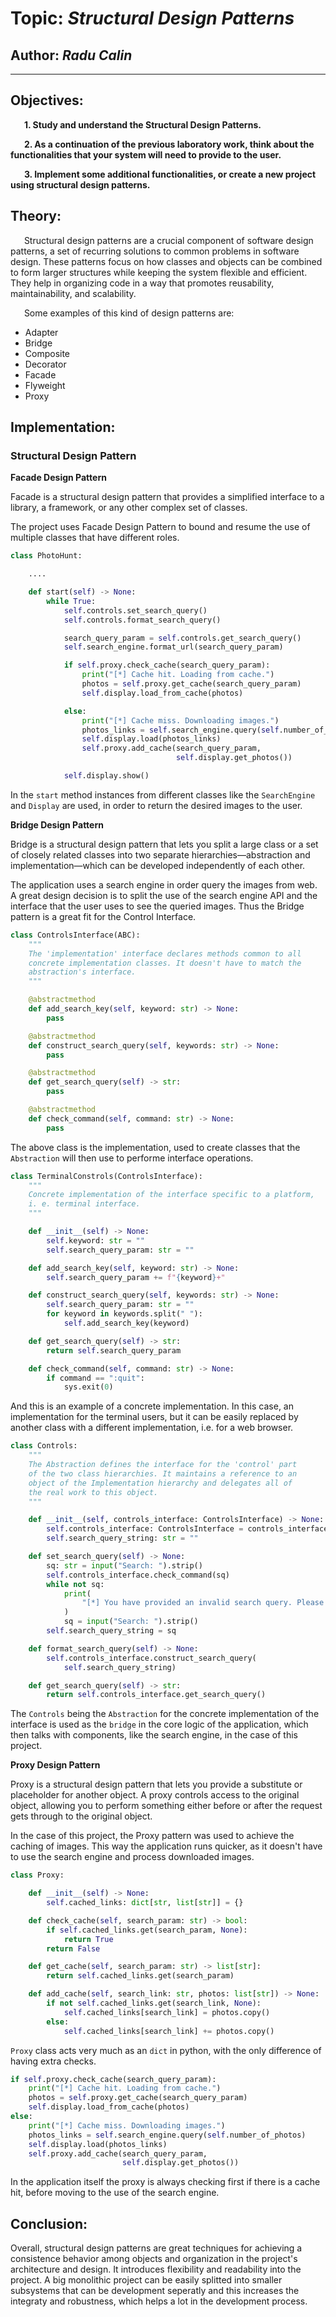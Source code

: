 # Topic: *Structural Design Patterns*
## Author: *Radu Calin*
------
## Objectives:
&ensp; &ensp; __1. Study and understand the Structural Design Patterns.__

&ensp; &ensp; __2. As a continuation of the previous laboratory work, think about the functionalities that 
your system will need to provide to the user.__

&ensp; &ensp; __3. Implement some additional functionalities, or create a new project using structural design patterns.__

## Theory:
&ensp; &ensp; Structural design patterns are a crucial component of software design patterns, a set of recurring solutions 
to common problems in software design. These patterns focus on how classes and objects can be combined to form larger structures 
while keeping the system flexible and efficient. They help in organizing code in a way that promotes reusability, maintainability, 
and scalability.

&ensp; &ensp; Some examples of this kind of design patterns are:

   * Adapter
   * Bridge
   * Composite
   * Decorator
   * Facade
   * Flyweight
   * Proxy

## Implementation:
### Structural Design Pattern

**Facade Design Pattern**

Facade is a structural design pattern that provides a simplified interface to a library, a framework, or any other complex set of classes.

The project uses Facade Design Pattern to bound and resume the use of multiple classes that have different roles. 

```python
class PhotoHunt:

    ....

    def start(self) -> None:
        while True:
            self.controls.set_search_query()
            self.controls.format_search_query()

            search_query_param = self.controls.get_search_query()
            self.search_engine.format_url(search_query_param)

            if self.proxy.check_cache(search_query_param):
                print("[*] Cache hit. Loading from cache.")
                photos = self.proxy.get_cache(search_query_param)
                self.display.load_from_cache(photos)

            else:
                print("[*] Cache miss. Downloading images.")
                photos_links = self.search_engine.query(self.number_of_photos)
                self.display.load(photos_links)
                self.proxy.add_cache(search_query_param,
                                     self.display.get_photos())

            self.display.show()
```

In the `start` method instances from different classes like the `SearchEngine` and `Display` are used, in order to return the desired images to the user.

**Bridge Design Pattern**

Bridge is a structural design pattern that lets you split a large class or a set of closely related classes into two separate hierarchies—abstraction and implementation—which can be developed independently of each other.

The application uses a search engine in order query the images from web. A great design decision is to split the use of the search engine API and the interface that the user uses to see the queried images. Thus the Bridge pattern is a great fit for the Control Interface. 

```python
class ControlsInterface(ABC):
    """
    The 'implementation' interface declares methods common to all
    concrete implementation classes. It doesn't have to match the
    abstraction's interface.
    """

    @abstractmethod
    def add_search_key(self, keyword: str) -> None:
        pass

    @abstractmethod
    def construct_search_query(self, keywords: str) -> None:
        pass

    @abstractmethod
    def get_search_query(self) -> str:
        pass

    @abstractmethod
    def check_command(self, command: str) -> None:
        pass
```

The above class is the implementation, used to create classes that the `Abstraction` will then use to performe interface operations.

```python
class TerminalConstrols(ControlsInterface):
    """
    Concrete implementation of the interface specific to a platform,
    i. e. terminal interface.
    """

    def __init__(self) -> None:
        self.keyword: str = ""
        self.search_query_param: str = ""

    def add_search_key(self, keyword: str) -> None:
        self.search_query_param += f"{keyword}+"

    def construct_search_query(self, keywords: str) -> None:
        self.search_query_param: str = ""
        for keyword in keywords.split(" "):
            self.add_search_key(keyword)

    def get_search_query(self) -> str:
        return self.search_query_param

    def check_command(self, command: str) -> None:
        if command == ":quit":
            sys.exit(0)
```

And this is an example of a concrete implementation. In this case, an implementation for the terminal users, but it can be easily replaced by another class with a different implementation, i.e. for a web browser. 

```python
class Controls:
    """
    The Abstraction defines the interface for the 'control' part
    of the two class hierarchies. It maintains a reference to an
    object of the Implementation hierarchy and delegates all of
    the real work to this object.
    """

    def __init__(self, controls_interface: ControlsInterface) -> None:
        self.controls_interface: ControlsInterface = controls_interface
        self.search_query_string: str = ""

    def set_search_query(self) -> None:
        sq: str = input("Search: ").strip()
        self.controls_interface.check_command(sq)
        while not sq:
            print(
                "[*] You have provided an invalid search query. Please enter a valid one..."
            )
            sq = input("Search: ").strip()
        self.search_query_string = sq

    def format_search_query(self) -> None:
        self.controls_interface.construct_search_query(
            self.search_query_string)

    def get_search_query(self) -> str:
        return self.controls_interface.get_search_query()
```

The `Controls` being the `Abstraction` for the concrete implementation of the interface is used as the `bridge` in the core logic of the application, which then talks with components, like the search engine, in the case of this project.

**Proxy Design Pattern**

Proxy is a structural design pattern that lets you provide a substitute or placeholder for another object. A proxy controls access to the original object, allowing you to perform something either before or after the request gets through to the original object.

In the case of this project, the Proxy pattern was used to achieve the caching of images. This way the application runs quicker, as it doesn't have to use the search engine and process downloaded images.

```python
class Proxy:

    def __init__(self) -> None:
        self.cached_links: dict[str, list[str]] = {}

    def check_cache(self, search_param: str) -> bool:
        if self.cached_links.get(search_param, None):
            return True
        return False

    def get_cache(self, search_param: str) -> list[str]:
        return self.cached_links.get(search_param)

    def add_cache(self, search_link: str, photos: list[str]) -> None:
        if not self.cached_links.get(search_link, None):
            self.cached_links[search_link] = photos.copy()
        else:
            self.cached_links[search_link] += photos.copy()
```

`Proxy` class acts very much as an `dict` in python, with the only difference of having extra checks.

```python
if self.proxy.check_cache(search_query_param):
    print("[*] Cache hit. Loading from cache.")
    photos = self.proxy.get_cache(search_query_param)
    self.display.load_from_cache(photos)
else:
    print("[*] Cache miss. Downloading images.")
    photos_links = self.search_engine.query(self.number_of_photos)
    self.display.load(photos_links)
    self.proxy.add_cache(search_query_param,
                         self.display.get_photos())
```

In the application itself the proxy is always checking first if there is a cache hit, before moving to the use of the search engine. 

## Conclusion:

Overall, structural design patterns are great techniques for achieving a consistence behavior among objects and organization in the project's architecture and design. It introduces flexibility and readability into the project. A big monolithic project can be easily splitted into smaller subsystems that can be development seperatly and this increases the integraty and robustness, which helps a lot in the development process. 